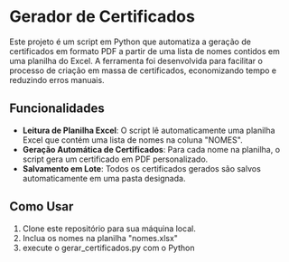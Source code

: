 # Gerador de Certificados
Este projeto é um script em Python que automatiza a geração de certificados em formato PDF a partir de uma lista de nomes contidos em uma planilha do Excel. A ferramenta foi desenvolvida para facilitar o processo de criação em massa de certificados, economizando tempo e reduzindo erros manuais.

## Funcionalidades

- **Leitura de Planilha Excel**: O script lê automaticamente uma planilha Excel que contém uma lista de nomes na coluna "NOMES".
- **Geração Automática de Certificados**: Para cada nome na planilha, o script gera um certificado em PDF personalizado.
- **Salvamento em Lote**: Todos os certificados gerados são salvos automaticamente em uma pasta designada.

## Como Usar

1. Clone este repositório para sua máquina local.
2. Inclua os nomes na planilha "nomes.xlsx"
3. execute o gerar_certificados.py com o Python
